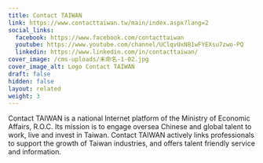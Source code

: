```yaml
---
title: Contact TAIWAN
link: https://www.contacttaiwan.tw/main/index.aspx?lang=2
social_links:
  facebook: https://www.facebook.com/contacttaiwan
  youtube: https://www.youtube.com/channel/UClqvUxN81wFYEXsu7zwo-PQ
  linkedin: https://www.linkedin.com/in/contacttaiwan/
cover_image: /cms-uploads/未命名-1-02.jpg
cover_image_alt: Logo Contact TAIWAN
draft: false
hidden: false
layout: related
weight: 3
---
```

Contact TAIWAN is a national Internet platform of the Ministry of Economic Affairs, R.O.C.
Its mission is to engage oversea Chinese and global talent to work, live and invest in Taiwan. Contact TAIWAN actively links professionals to support the growth of Taiwan industries, and offers talent friendly service and information.
